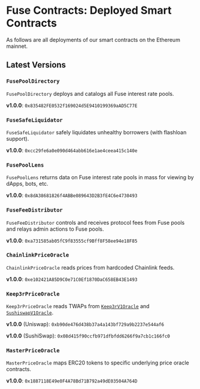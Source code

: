 # Fuse Contracts: Deployed Smart Contracts

As follows are all deployments of our smart contracts on the Ethereum mainnet.

## Latest Versions

### `FusePoolDirectory`

`FusePoolDirectory` deploys and catalogs all Fuse interest rate pools.

**v1.0.0**: `0x835482FE0532f169024d5E9410199369aAD5C77E`

### `FuseSafeLiquidator`

`FuseSafeLiquidator` safely liquidates unhealthy borrowers (with flashloan support).

**v1.0.0**: `0xcc29fe6a0e090d464abb616e1ae4ceea415c140e`

### `FusePoolLens`

`FusePoolLens` returns data on Fuse interest rate pools in mass for viewing by dApps, bots, etc.

**v1.0.0**: `0x8dA38681826f4ABBe089643D2B3fE4C6e4730493`

### `FuseFeeDistributor`

`FuseFeeDistributor` controls and receives protocol fees from Fuse pools and relays admin actions to Fuse pools.

**v1.0.0**: `0xa731585ab05fC9f83555cf9Bff8F58ee94e18F85`

### `ChainlinkPriceOracle`

`ChainlinkPriceOracle` reads prices from hardcoded Chainlink feeds.

**v1.0.0**: `0xe102421A85D9C0e71C0Ef1870DaC658EB43E1493`

### `Keep3rPriceOracle`

`Keep3rPriceOracle` reads TWAPs from [`Keep3rV1Oracle`](https://etherscan.io/address/0x73353801921417f465377c8d898c6f4c0270282c) and [`SushiswapV1Oracle`](https://etherscan.io/address/0xf67Ab1c914deE06Ba0F264031885Ea7B276a7cDa#code).

**v1.0.0** (Uniswap): `0xb90de476d438b37a4a143bf729a9b2237e544af6`

**v1.0.0** (SushiSwap): `0x08d415f90ccfb971dfbfdd6266f9a7cb1c166fc0`

### `MasterPriceOracle`

`MasterPriceOracle` maps ERC20 tokens to specific underlying price oracle contracts.

**v1.0.0**: `0x1887118E49e0F4A78Bd71B792a49dE03504A764D`
